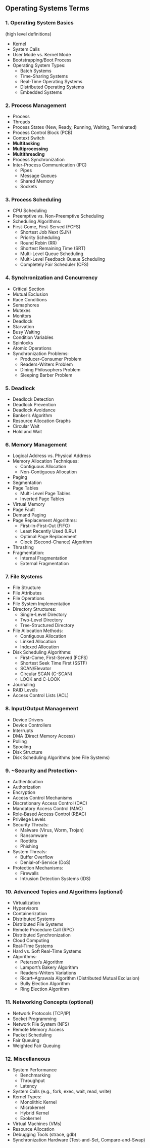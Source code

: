 ## Operating Systems Terms

### 1. Operating System Basics

(high level definitions)

- Kernel
- System Calls
- User Mode vs. Kernel Mode
- Bootstrapping/Boot Process
- Operating System Types:
  - Batch Systems
  - Time-Sharing Systems
  - Real-Time Operating Systems
  - Distributed Operating Systems
  - Embedded Systems

### 2. Process Management

- Process
- Threads
- Process States (New, Ready, Running, Waiting, Terminated)
- Process Control Block (PCB)
- Context Switch
- **Multitasking**
- **Multiprocessing**
- **Multithreading**
- Process Synchronization
- Inter-Process Communication (IPC)
  - Pipes
  - Message Queues
  - Shared Memory
  - Sockets

### 3. Process Scheduling

- CPU Scheduling
- Preemptive vs. Non-Preemptive Scheduling
- Scheduling Algorithms:
- First-Come, First-Served (FCFS)
  - Shortest Job Next (SJN)
  - Priority Scheduling
  - Round Robin (RR)
  - Shortest Remaining Time (SRT)
  - Multi-Level Queue Scheduling
  - Multi-Level Feedback Queue Scheduling
  - Completely Fair Scheduler (CFS)

### 4. Synchronization and Concurrency

- Critical Section
- Mutual Exclusion
- Race Conditions
- Semaphores
- Mutexes
- Monitors
- Deadlock
- Starvation
- Busy Waiting
- Condition Variables
- Spinlocks
- Atomic Operations
- Synchronization Problems:
  - Producer-Consumer Problem
  - Readers-Writers Problem
  - Dining Philosophers Problem
  - Sleeping Barber Problem

### 5. Deadlock

- Deadlock Detection
- Deadlock Prevention
- Deadlock Avoidance
- Banker’s Algorithm
- Resource Allocation Graphs
- Circular Wait
- Hold and Wait

### 6. Memory Management

- Logical Address vs. Physical Address
- Memory Allocation Techniques:
  - Contiguous Allocation
  - Non-Contiguous Allocation
- Paging
- Segmentation
- Page Tables
  - Multi-Level Page Tables
  - Inverted Page Tables
- Virtual Memory
- Page Fault
- Demand Paging
- Page Replacement Algorithms:
  - First-In-First-Out (FIFO)
  - Least Recently Used (LRU)
  - Optimal Page Replacement
  - Clock (Second-Chance) Algorithm
- Thrashing
- Fragmentation:
  - Internal Fragmentation
  - External Fragmentation

### 7. File Systems

- File Structure
- File Attributes
- File Operations
- File System Implementation
- Directory Structures:
  - Single-Level Directory
  - Two-Level Directory
  - Tree-Structured Directory
- File Allocation Methods:
  - Contiguous Allocation
  - Linked Allocation
  - Indexed Allocation
- Disk Scheduling Algorithms:
  - First-Come, First-Served (FCFS)
  - Shortest Seek Time First (SSTF)
  - SCAN/Elevator
  - Circular SCAN (C-SCAN)
  - LOOK and C-LOOK
- Journaling
- RAID Levels
- Access Control Lists (ACL)

### 8. Input/Output Management

- Device Drivers
- Device Controllers
- Interrupts
- DMA (Direct Memory Access)
- Polling
- Spooling
- Disk Structure
- Disk Scheduling Algorithms (see File Systems)

### 9. ~Security and Protection~

- Authentication
- Authorization
- Encryption
- Access Control Mechanisms
- Discretionary Access Control (DAC)
- Mandatory Access Control (MAC)
- Role-Based Access Control (RBAC)
- Privilege Levels
- Security Threats:
  - Malware (Virus, Worm, Trojan)
  - Ransomware
  - Rootkits
  - Phishing
- System Threats:
  - Buffer Overflow
  - Denial-of-Service (DoS)
- Protection Mechanisms:
  - Firewalls
  - Intrusion Detection Systems (IDS)

### 10. Advanced Topics and Algorithms (optional)

- Virtualization
- Hypervisors
- Containerization
- Distributed Systems
- Distributed File Systems
- Remote Procedure Call (RPC)
- Distributed Synchronization
- Cloud Computing
- Real-Time Systems
- Hard vs. Soft Real-Time Systems
- Algorithms:
  - Peterson’s Algorithm
  - Lamport’s Bakery Algorithm
  - Readers-Writers Variations
  - Ricart–Agrawala Algorithm (Distributed Mutual Exclusion)
  - Bully Election Algorithm
  - Ring Election Algorithm

### 11. Networking Concepts (optional)

- Network Protocols (TCP/IP)
- Socket Programming
- Network File System (NFS)
- Remote Memory Access
- Packet Scheduling
- Fair Queuing
- Weighted Fair Queuing

### 12. Miscellaneous

- System Performance
  - Benchmarking
  - Throughput
  - Latency
- System Calls (e.g., fork, exec, wait, read, write)
- Kernel Types:
  - Monolithic Kernel
  - Microkernel
  - Hybrid Kernel
  - Exokernel
- Virtual Machines (VMs)
- Resource Allocation
- Debugging Tools (strace, gdb)
- Synchronization Hardware (Test-and-Set, Compare-and-Swap)
